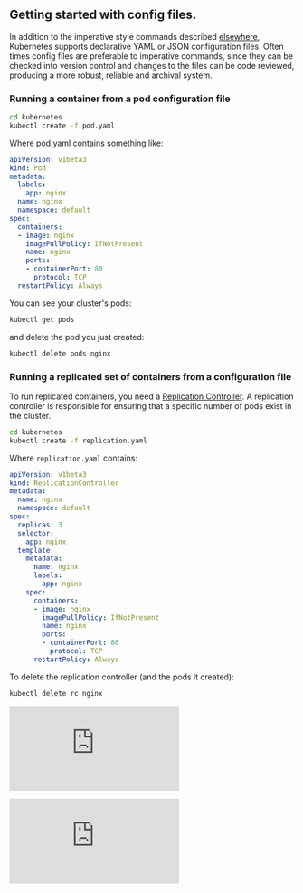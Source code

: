 ## Getting started with config files.

In addition to the imperative style commands described [elsewhere](simple-nginx.md), Kubernetes
supports declarative YAML or JSON configuration files.  Often times config files are preferable
to imperative commands, since they can be checked into version control and changes to the files
can be code reviewed, producing a more robust, reliable and archival system.

### Running a container from a pod configuration file

```bash
cd kubernetes
kubectl create -f pod.yaml
```

Where pod.yaml contains something like:

```yaml
apiVersion: v1beta3
kind: Pod
metadata:
  labels:
    app: nginx
  name: nginx
  namespace: default
spec:
  containers:
  - image: nginx
    imagePullPolicy: IfNotPresent
    name: nginx
    ports:
    - containerPort: 80
      protocol: TCP
  restartPolicy: Always
```

You can see your cluster's pods:

```bash
kubectl get pods
```

and delete the pod you just created:

```bash
kubectl delete pods nginx
```

### Running a replicated set of containers from a configuration file
To run replicated containers, you need a [Replication Controller](../docs/replication-controller.md).
A replication controller is responsible for ensuring that a specific number of pods exist in the
cluster.

```bash
cd kubernetes
kubectl create -f replication.yaml
```

Where ```replication.yaml``` contains:

```yaml
apiVersion: v1beta3
kind: ReplicationController
metadata:
  name: nginx
  namespace: default
spec:
  replicas: 3
  selector:
    app: nginx
  template:
    metadata:
      name: nginx
      labels:
        app: nginx
    spec:
      containers:
      - image: nginx
        imagePullPolicy: IfNotPresent
        name: nginx
        ports:
        - containerPort: 80
          protocol: TCP
      restartPolicy: Always
```

To delete the replication controller (and the pods it created):
```bash
kubectl delete rc nginx
```


[![Analytics](https://kubernetes-site.appspot.com/UA-36037335-10/GitHub/examples/simple-yaml.md?pixel)]()


[![Analytics](https://kubernetes-site.appspot.com/UA-36037335-10/GitHub/release-0.19.0/examples/simple-yaml.md?pixel)]()
